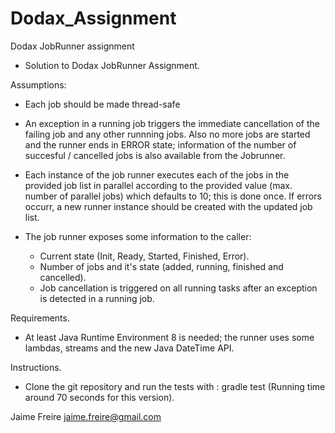 # Dodax_Assignment
Dodax JobRunner assignment
- Solution to Dodax JobRunner Assignment.

Assumptions:
- Each job should be made thread-safe
- An exception in a running job triggers the immediate cancellation of the failing job and any other runnning jobs. 
  Also no more jobs are started and the runner ends in ERROR state; information of the number of succesful / cancelled jobs is also available
  from the Jobrunner.
- Each instance of the job runner executes each of the jobs in the provided job list in parallel according to the
provided value (max. number of parallel jobs) which defaults to 10; this is done once.
  If errors occurr, a new runner instance should be created with the updated job list.

- The job runner exposes some information to the caller:
    - Current state (Init, Ready, Started, Finished, Error).
    - Number of jobs and it's state (added, running, finished and cancelled).
    - Job cancellation is triggered on all running tasks after an exception is detected in a running job.
    
Requirements.
- At least Java Runtime Environment 8 is needed; the runner uses some lambdas, streams and the new Java DateTime API.

Instructions.
- Clone the git repository and run the tests with : gradle test (Running time around 70 seconds for this version).

Jaime Freire
jaime.freire@gmail.com
